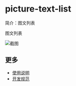 # picture-text-list

简介：图文列表

图文列表

![截图](https://gw.alicdn.com/tfs/TB1ZbgJilTH8KJjy0FiXXcRsXXa-2026-1556.png)

## 更多

* [使用说明](http://gitlab.alibaba-inc.com/ice/notes/issues/830)
* [开发规范](http://gitlab.alibaba-inc.com/ice/notes/issues/830)
